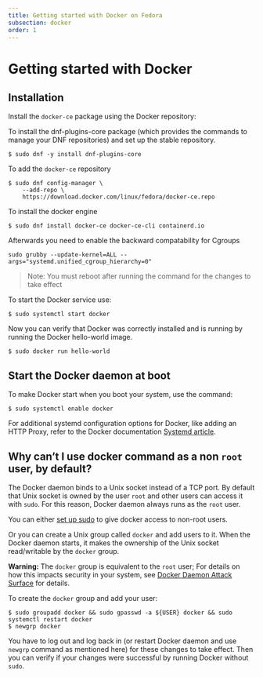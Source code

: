 ```yaml
---
title: Getting started with Docker on Fedora
subsection: docker
order: 1
---
```


# Getting started with Docker

## Installation

Install the `docker-ce` package using the Docker repository:

To install the dnf-plugins-core package (which provides the commands to manage your DNF repositories) and set up the stable repository.

```
$ sudo dnf -y install dnf-plugins-core
```
To add the `docker-ce` repository

```
$ sudo dnf config-manager \
    --add-repo \
    https://download.docker.com/linux/fedora/docker-ce.repo
```

To install the docker engine 

```
$ sudo dnf install docker-ce docker-ce-cli containerd.io
```

Afterwards you need to enable the backward compatability for Cgroups

```
sudo grubby --update-kernel=ALL --args="systemd.unified_cgroup_hierarchy=0"
```

> Note: You must reboot after running the command for the changes to take effect


To start the Docker service use:

```
$ sudo systemctl start docker
```

Now you can verify that Docker was correctly installed and is running by running the Docker hello-world image.

```
$ sudo docker run hello-world
```

## Start the Docker daemon at boot

To make Docker start when you boot your system, use the command:

```
$ sudo systemctl enable docker
```

For additional systemd configuration options for Docker, like adding an HTTP Proxy, refer to the Docker documentation [Systemd article](https://docs.docker.com/engine/admin/systemd/).

## Why can’t I use docker command as a non `root` user, by default?

The Docker daemon binds to a Unix socket instead of a TCP port. By default that Unix socket is owned by the user `root` and other users can access it with `sudo`. For this reason, Docker daemon always runs as the `root` user.

You can either [set up sudo](http://www.projectatomic.io/blog/2015/08/why-we-dont-let-non-root-users-run-docker-in-centos-fedora-or-rhel) to give docker access to non-root users.

Or you can create a Unix group called `docker` and add users to it. When the Docker daemon starts, it makes the ownership of the Unix socket read/writable by the `docker` group.

**Warning:** The `docker` group is equivalent to the `root` user; For details on how this impacts security in your system, see [Docker Daemon Attack Surface](https://docs.docker.com/engine/security/security/#docker-daemon-attack-surface) for details.

To create the `docker` group and add your user:

```
$ sudo groupadd docker && sudo gpasswd -a ${USER} docker && sudo systemctl restart docker
$ newgrp docker
```

You have to log out and log back in (or restart Docker daemon and use `newgrp` command as mentioned here) for these changes to take effect. Then you can verify if your changes were successful by running Docker without `sudo`.